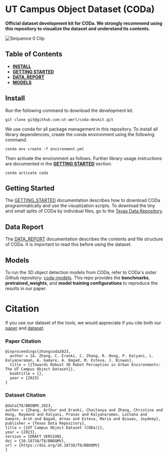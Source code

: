 # UT Campus Object Dataset (CODa)

<b>Official dataset development kit for CODa. We strongly recommend using this repository to visualize the
dataset and understand its contents.</b>

![Sequence 0 Clip](./docs/CODaComp1000Trim.gif)

## Table of Contents

- <b>[INSTALL](#INSTALL)</b>
- <b>[GETTING STARTED](#GETTING_STARTED)</b>
- <b>[DATA_REPORT](#DATA_REPORT)</b>
- <b>[MODELS](#MODELS)</b>

## <a name="Install"></a>Install

Run the following command to download the development kit. 

```git clone git@github.com:ut-amrl/coda-devkit.git```

We use conda for all package management in this repository. To install all library dependencies, create the 
conda environment using the following command. 

```conda env create -f environment.yml```

Then activate the environment as follows. Further library usage instructions are documented in 
the <b>[GETTING STARTED](#GETTING_STARTED)</b> section.

```conda activate coda```

## <a name="GETTING_STARTED"></a>Getting Started

The [GETTING_STARTED](./docs/GETTING_STARTED.md) documentation describes how to download CODa programmatically
and use the visualization scripts. To download the tiny and small splits of CODa by individual files, go to the
[Texas Data Repository](https://dataverse.tdl.org/dataset.xhtml?persistentId=doi%3A10.18738%2FT8%2FBBOQMV&version=DRAFT).

## <a name="DATA_REPORT"></a>Data Report

The [DATA_REPORT](./docs/DATA_REPORT.md) documentation describes the contents and file structure of CODa. It
is important to read this before using the dataset.

## <a name="Models"></a>Models

To run the 3D object detection models from CODa, refer to CODa's sister Github repository: [coda-models](https://github.com/ut-amrl/coda-models). This repo provides the <b>benchmarks</b>, <b>pretrained_weights</b>, and 
<b>model training configurations</b> to reproduce the results in our paper.

# Citation
If you use our dataset of the tools, we would appreciate if you cite both our [paper](https://arxiv.org/abs/2309.13549) and [dataset](https://dataverse.tdl.org/dataset.xhtml?persistentId=doi:10.18738/T8/BBOQMV).

### Paper Citation
```
@inproceedings{zhangcoda2023,
  author = {A. Zhang, C. Eranki, C. Zhang, R. Hong, P. Kalyani, L. Kalyanaraman, A. Gamare, A. Bagad, M. Esteva, J. Biswas},
  title = {{Towards Robust 3D Robot Perception in Urban Environments: The UT Campus Object Dataset}},
  booktitle = {},
  year = {2023}
}
``` 

### Dataset Citation
```
@data{T8/BBOQMV_2023,
author = {Zhang, Arthur and Eranki, Chaitanya and Zhang, Christina and Hong, Raymond and Kalyani, Pranav and Kalyanaraman, Lochana and Gamare, Arsh and Bagad, Arnav and Esteva, Maria and Biswas, Joydeep},
publisher = {Texas Data Repository},
title = {{UT Campus Object Dataset (CODa)}},
year = {2023},
version = {DRAFT VERSION},
doi = {10.18738/T8/BBOQMV},
url = {https://doi.org/10.18738/T8/BBOQMV}
}
```
